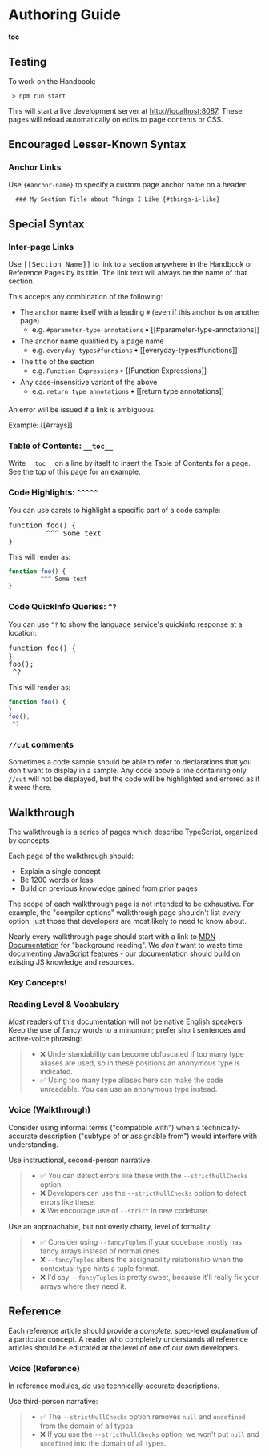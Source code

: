 # Authoring Guide

__toc__

## Testing

To work on the Handbook:
```
 > npm run start
```
This will start a live development server at [http://localhost:8087](http://localhost:8087).
These pages will reload automatically on edits to page contents or CSS.

## Encouraged Lesser-Known Syntax

### Anchor Links

Use `{#anchor-name}` to specify a custom page anchor name on a header:

```
  ### My Section Title about Things I Like {#things-i-like}
```

## Special Syntax

### Inter-page Links

Use <tt>&lsqb;&lsqb;Section Name&rsqb;&rsqb;</tt> to link to a section anywhere in the Handbook or Reference Pages by its title.
The link text will always be the name of that section.

This accepts any combination of the following:
 * The anchor name itself with a leading `#` (even if this anchor is on another page)
    * e.g. `#parameter-type-annotations` 🠺 [[#parameter-type-annotations]]
 * The anchor name qualified by a page name
    * e.g. `everyday-types#functions` 🠺 [[everyday-types#functions]]
 * The title of the section
    * e.g. `Function Expressions` 🠺 [[Function Expressions]]
 * Any case-insensitive variant of the above
    * e.g. `return type annotations` 🠺 [[return type annotations]]

An error will be issued if a link is ambiguous.

Example: [[Arrays]]

### Table of Contents: `__toc__`

Write `__toc__` on a line by itself to insert the Table of Contents for a page.
See the top of this page for an example.

### Code Highlights: `^^^^^`

You can use carets to highlight a specific part of a code sample:
<pre>
function foo() {
         ^^^ Some text
}
</pre>

This will render as:
```ts
function foo() {
         ^^^ Some text
}
```

### Code QuickInfo Queries: `^?`

You can use `^?` to show the language service's quickinfo response at a location:

<pre>
function foo() {
}
foo();
 ^?
</pre>

This will render as:

```ts
function foo() {
}
foo();
 ^?
```

### `//cut` comments

Sometimes a code sample should be able to refer to declarations that you don't want to display in a sample.
Any code above a line containing only `//cut` will not be displayed, but the code will be highlighted and errored as if it were there.


## Walkthrough

The walkthrough is a series of pages which describe TypeScript, organized by concepts.

Each page of the walkthrough should:
 * Explain a single concept
 * Be 1200 words or less
 * Build on previous knowledge gained from prior pages

The scope of each walkthrough page is not intended to be exhaustive.
For example, the "compiler options" walkthrough page shouldn't list *every* option, just those that developers are most likely to need to know about.

Nearly every walkthrough page should start with a link to [MDN Documentation](https://developer.mozilla.org/en-US/) for "background reading".
We *don't* want to waste time documenting JavaScript features - our documentation should build on existing JS knowledge and resources.

### Key Concepts!


### Reading Level & Vocabulary

*Most* readers of this documentation will not be native English speakers. Keep the use of fancy words to a minumum; prefer short sentences and active-voice phrasing:

 > * ❌ Understandability can become obfuscated if too many type aliases are used, so in these positions an anonymous type is indicated.
 > * ✅ Using too many type aliases here can make the code unreadable. You can use an anonymous type instead.

### Voice (Walkthrough)

Consider using informal terms ("compatible with") when a technically-accurate description ("subtype of or assignable from") would interfere with understanding.

Use instructional, second-person narrative:

 > * ✅ You can detect errors like these with the `--strictNullChecks` option.
 > * ❌ Developers can use the `--strictNullChecks` option to detect errors like these.
 > * ❌ We encourage use of `--strict` in new codebase.

Use an approachable, but not overly chatty, level of formality:

 > * ✅ Consider using `--fancyTuples` if your codebase mostly has fancy arrays instead of normal ones.
 > * ❌ `--fancyTuples` alters the assignability relationship when the contextual type hints a tuple format.
 > * ❌ I'd say `--fancyTuples` is pretty sweet, because it'll really fix your arrays where they need it.

## Reference

Each reference article should provide a *complete*, spec-level explanation of a particular concept.
A reader who completely understands all reference articles should be educated at the level of one of our own developers.

### Voice (Reference)

In reference modules, *do* use technically-accurate descriptions.

Use third-person narrative:

 > * ✅ The `--strictNullChecks` option removes `null` and `undefined` from the domain of all types.
 > * ❌ If you use the `--strictNullChecks` option, we won't put `null` and `undefined` into the domain of all types.

